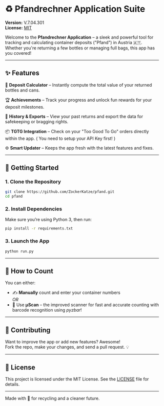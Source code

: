 # ♻️ Pfandrechner Application Suite

**Version:** V.7.04.301  
**License:** [MIT](LICENSE)

Welcome to the **Pfandrechner Application** – a sleek and powerful tool for tracking and calculating container deposits ("Pfand") in Austria 🇦🇹. Whether you're returning a few bottles or managing full bags, this app has you covered!

---

## ✨ Features

🔢 **Deposit Calculator** – Instantly compute the total value of your returned bottles and cans.

🏆 **Achievements** – Track your progress and unlock fun rewards for your deposit milestones.

📜 **History & Exports** – View your past returns and export the data for safekeeping or bragging rights.

📦 **TGTG Integration** – Check on your "Too Good To Go" orders directly within the app. ( You need to setup your API Key first! )

⚙️ **Smart Updater** – Keeps the app fresh with the latest features and fixes.

---

## 🚀 Getting Started

### 1. Clone the Repository

```bash
git clone https://github.com/ZockerKatze/pfand.git
cd pfand
```

### 2. Install Dependencies

Make sure you’re using Python 3, then run:

```bash
pip install -r requirements.txt
```

### 3. Launch the App

```bash
python run.py
```

---

## 🧮 How to Count

You can either:

- ✍️ **Manually** count and enter your container numbers  
  _OR_  
- 🔬 Use **µScan** – the improved scanner for fast and accurate counting with barcode recognition using _pyzbar_!

---

## 🤝 Contributing

Want to improve the app or add new features? Awesome!  
Fork the repo, make your changes, and send a pull request. 💡

---

## 📄 License

This project is licensed under the MIT License. See the [LICENSE](LICENSE) file for details.

---

Made with 💚 for recycling and a cleaner future.
